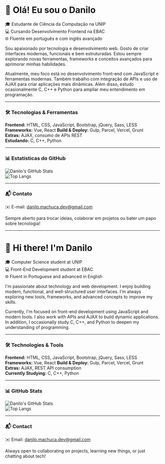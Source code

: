 # 👋 Olá! Eu sou o Danilo

🎓 Estudante de Ciência da Computação na UNIP  
💻 Cursando Desenvolvimento Frontend na EBAC  
🌐 Fluente em português e com inglês avançado

Sou apaixonado por tecnologia e desenvolvimento web. Gosto de criar interfaces modernas, funcionais e bem estruturadas. Estou sempre explorando novas ferramentas, frameworks e conceitos avançados para aprimorar minhas habilidades.

Atualmente, meu foco está no desenvolvimento front-end com JavaScript e ferramentas modernas. Também trabalho com integração de APIs e uso de AJAX para criar aplicações mais dinâmicas. Além disso, estudo ocasionalmente C, C++ e Python para ampliar meu entendimento em programação.

---

### 🛠 Tecnologias & Ferramentas

**Frontend:** HTML, CSS, JavaScript, Bootstrap, jQuery, Sass, LESS
**Frameworks:** Vue, React
**Build & Deploy:** Gulp, Parcel, Vercel, Grunt  
**Extras:** AJAX, consumo de APIs REST  
**Estudando:** C, C++, Python  

---

### 📊 Estatísticas do GitHub

![Danilo's GitHub Stats](https://github-readme-stats.vercel.app/api?username=DaniloMachuca&show_icons=true&theme=dracula)  
![Top Langs](https://github-readme-stats.vercel.app/api/top-langs/?username=DaniloMachuca&layout=compact&theme=dracula)

---

### 📬 Contato

✉️ E-mail: danilo.machuca.dev@gmail.com

Sempre aberto para trocar ideias, colaborar em projetos ou bater um papo sobre tecnologia!

---

# 👋 Hi there! I'm Danilo

🎓 Computer Science student at UNIP  
💻 Front-End Development student at EBAC  
🌐 Fluent in Portuguese and advanced in English

I'm passionate about technology and web development. I enjoy building modern, functional, and well-structured user interfaces. I'm always exploring new tools, frameworks, and advanced concepts to improve my skills.

Currently, I'm focused on front-end development using JavaScript and modern tools. I also work with APIs and AJAX to build dynamic applications. In addition, I occasionally study C, C++, and Python to deepen my understanding of programming.

---

### 🛠 Technologies & Tools

**Frontend:** HTML, CSS, JavaScript, Bootstrap, jQuery, Sass, LESS
**Frameworks:** Vue, React
**Build & Deploy:** Gulp, Parcel, Vercel, Grunt  
**Extras:** AJAX, REST API consumption  
**Currently Studying:** C, C++, Python  

---

### 📊 GitHub Stats

![Danilo's GitHub Stats](https://github-readme-stats.vercel.app/api?username=DaniloMachuca&show_icons=true&theme=dracula)  
![Top Langs](https://github-readme-stats.vercel.app/api/top-langs/?username=DaniloMachuca&layout=compact&theme=dracula)

---

### 📬 Contact

✉️ Email: danilo.machuca.dev@gmail.com

Always open to collaborating on projects, learning new things, or just chatting about tech!
